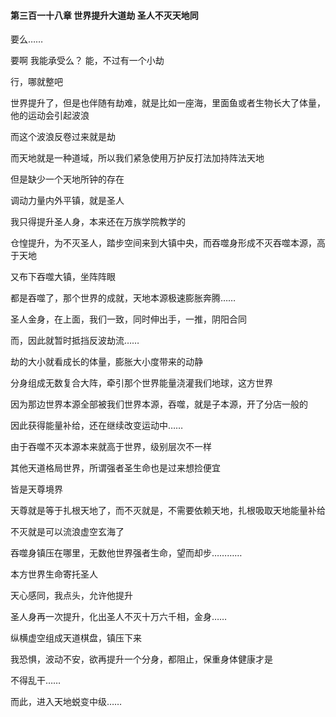 #### 第三百一十八章 世界提升大道劫 圣人不灭天地同


要么……

要啊
我能承受么？
能，不过有一个小劫

行，哪就整吧

世界提升了，但是也伴随有劫难，就是比如一座海，里面鱼或者生物长大了体量，他的运动会引起波浪

而这个波浪反卷过来就是劫

而天地就是一种道域，所以我们紧急使用万护反打法加持阵法天地

但是缺少一个天地所钟的存在

调动力量内外平镇，就是圣人

我只得提升圣人身，本来还在万族学院教学的

仓惶提升，为不灭圣人，踏步空间来到大镇中央，而吞噬身形成不灭吞噬本源，高于天地

又布下吞噬大镇，坐阵阵眼

都是吞噬了，那个世界的成就，天地本源极速膨胀奔腾……

圣人金身，在上面，我们一致，同时伸出手，一推，阴阳合同

而，因此就暂时抵挡反波劫流……

劫的大小就看成长的体量，膨胀大小度带来的动静

分身组成无数复合大阵，牵引那个世界能量浇灌我们地球，这方世界

因为那边世界本源全部被我们世界本源，吞噬，就是子本源，开了分店一般的

因此获得能量补给，还在继续改变运动中……

由于吞噬不灭本源本来就高于世界，级别层次不一样

其他天道格局世界，所谓强者圣生命也是过来想捡便宜

皆是天尊境界

天尊就是等于扎根天地了，而不灭就是，不需要依赖天地，扎根吸取天地能量补给

不灭就是可以流浪虚空玄海了

吞噬身镇压在哪里，无数他世界强者生命，望而却步…………

本方世界生命寄托圣人

天心感同，我点头，允许他提升

圣人身再一次提升，化出圣人不灭十万六千相，金身……

纵横虚空组成天道棋盘，镇压下来

我恐惧，波动不安，欲再提升一个分身，都阻止，保重身体健康才是

不得乱干……

而此，进入天地蜕变中级……

